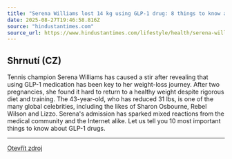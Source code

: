 ```yaml
---
title: "Serena Williams lost 14 kg using GLP-1 drug: 8 things to know about the weight loss medication"
date: 2025-08-27T19:46:58.816Z
source: "hindustantimes.com"
source_url: https://www.hindustantimes.com/lifestyle/health/serena-williams-lost-14-kg-using-glp-1-drug-8-things-to-know-about-the-weight-loss-medication-101756046354195.html
---
```


## Shrnutí (CZ)
Tennis champion Serena Williams has caused a stir after revealing that using GLP-1 medication has been key to her weight-loss journey. After two pregnancies, she found it hard to return to a healthy weight despite rigorous diet and training. The 43-year-old, who has reduced 31 lbs, is one of the many global celebrities, including the likes of Sharon Osbourne, Rebel Wilson and Lizzo. Serena's admission has sparked mixed reactions from the medical community and the Internet alike. Let us tell you 10 most important things to know about GLP-1 drugs.

---

[Otevřít zdroj](https://www.hindustantimes.com/lifestyle/health/serena-williams-lost-14-kg-using-glp-1-drug-8-things-to-know-about-the-weight-loss-medication-101756046354195.html)
